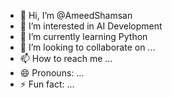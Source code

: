 - 👋 Hi, I’m @AmeedShamsan
- 👀 I’m interested in AI Development 
- 🌱 I’m currently learning Python
- 💞️ I’m looking to collaborate on ...
- 📫 How to reach me ...
- 😄 Pronouns: ...
- ⚡ Fun fact: ...

<!---
AmeedShamsan/AmeedShamsan is a ✨ special ✨ repository because its `README.md` (this file) appears on your GitHub profile.
You can click the Preview link to take a look at your changes.
--->
